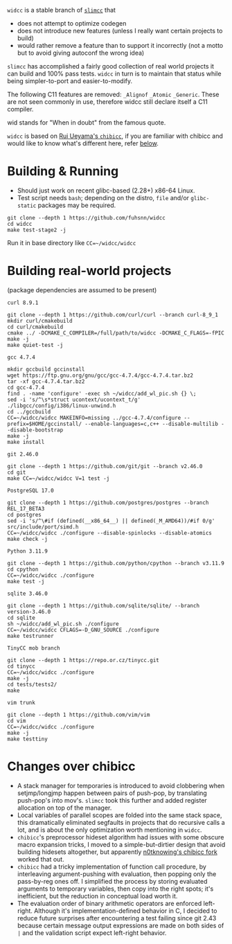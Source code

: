 `widcc` is a stable branch of [`slimcc`](https://github.com/fuhsnn/slimcc) that
 - does not attempt to optimize codegen 
 - does not introduce new features (unless I really want certain projects to build)
 - would rather remove a feature than to support it incorrectly (not a motto but to avoid giving autoconf the wrong idea)
 
`slimcc` has accomplished a fairly good collection of real world projects it can build and 100% pass tests. `widcc` in turn is to maintain that status while being simpler-to-port and easier-to-modify.

The following C11 features are removed: `_Alignof` `_Atomic` `_Generic`. These are not seen commonly in use, therefore widcc still declare itself a C11 compiler. 

wid stands for "When in doubt" from the famous quote.

`widcc` is based on [Rui Ueyama's `chibicc`](https://github.com/rui314/chibicc), if you are familiar with chibicc and would like to know what's different here, refer [below](#changes-over-chibicc).

# Building & Running
 - Should just work on recent glibc-based (2.28+) x86-64 Linux.
 - Test script needs `bash`; depending on the distro, `file` and/or `glibc-static` packages may be required.
```
git clone --depth 1 https://github.com/fuhsnn/widcc
cd widcc
make test-stage2 -j
```
Run it in base directory like `CC=~/widcc/widcc`

# Building real-world projects

(package dependencies are assumed to be present)

`curl 8.9.1`
```
git clone --depth 1 https://github.com/curl/curl --branch curl-8_9_1
mkdir curl/cmakebuild
cd curl/cmakebuild
cmake ../ -DCMAKE_C_COMPILER=/full/path/to/widcc -DCMAKE_C_FLAGS=-fPIC
make -j
make quiet-test -j
```
`gcc 4.7.4`
```
mkdir gccbuild gccinstall
wget https://ftp.gnu.org/gnu/gcc/gcc-4.7.4/gcc-4.7.4.tar.bz2
tar -xf gcc-4.7.4.tar.bz2
cd gcc-4.7.4
find . -name 'configure' -exec sh ~/widcc/add_wl_pic.sh {} \;
sed -i 's/^\s*struct ucontext/ucontext_t/g' ./libgcc/config/i386/linux-unwind.h
cd ../gccbuild
CC=~/widcc/widcc MAKEINFO=missing ../gcc-4.7.4/configure --prefix=$HOME/gccinstall/ --enable-languages=c,c++ --disable-multilib --disable-bootstrap
make -j
make install
```
`git 2.46.0`
```
git clone --depth 1 https://github.com/git/git --branch v2.46.0
cd git
make CC=~/widcc/widcc V=1 test -j
```
`PostgreSQL 17.0`
```
git clone --depth 1 https://github.com/postgres/postgres --branch REL_17_BETA3
cd postgres
sed -i 's/^\#if (defined(__x86_64__) || defined(_M_AMD64))/#if 0/g' src/include/port/simd.h
CC=~/widcc/widcc ./configure --disable-spinlocks --disable-atomics
make check -j
```
`Python 3.11.9`
```
git clone --depth 1 https://github.com/python/cpython --branch v3.11.9
cd cpython
CC=~/widcc/widcc ./configure
make test -j
```
`sqlite 3.46.0`
```
git clone --depth 1 https://github.com/sqlite/sqlite/ --branch version-3.46.0
cd sqlite
sh ~/widcc/add_wl_pic.sh ./configure
CC=~/widcc/widcc CFLAGS=-D_GNU_SOURCE ./configure
make testrunner
```
`TinyCC mob branch`
```
git clone --depth 1 https://repo.or.cz/tinycc.git
cd tinycc
CC=~/widcc/widcc ./configure
make -j
cd tests/tests2/
make
```
`vim trunk`
```
git clone --depth 1 https://github.com/vim/vim
cd vim
CC=~/widcc/widcc ./configure
make -j
make testtiny
```

# Changes over chibicc
- A stack manager for temporaries is introduced to avoid clobbering when setjmp/longjmp happen between pairs of push-pop, by translating push-pop's into mov's. `slimcc` took this further and added register allocation on top of the manager.
- Local variables of parallel scopes are folded into the same stack space, this dramatically eliminated segfaults in projects that do recursive calls a lot, and is about the only optimization worth mentioning in `widcc`.
- `chibicc`'s preprocessor hideset algorithm had issues with some obscure macro expansion tricks, I moved to a simple-but-dirtier design that avoid building hidesets altogether, but apparently [n0tknowing's chibicc fork](https://github.com/n0tknowing/chibicc) worked that out.
- `chibicc` had a tricky implementation of function call procedure, by interleaving argument-pushing with evaluation, then popping only the pass-by-reg ones off. I simplified the process by storing evaluated arguments to temporary variables, then copy into the right spots; it's inefficient, but the reduction in conceptual load worth it.
- The evaluation order of binary arithmetic operators are enforced left-right. Although it's implementation-defined behavior in C, I decided to reduce future surprises after encountering a test failing since git 2.43 because certain message output expressions are made on both sides of `|` and the validation script expect left-right behavior.
